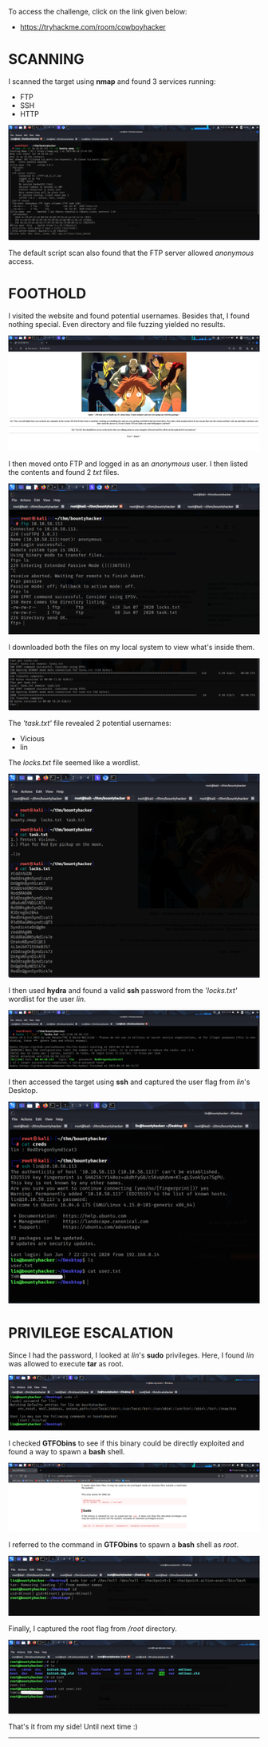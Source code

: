 To access the challenge, click on the link given below:
- https://tryhackme.com/room/cowboyhacker

# SCANNING

I scanned the target using **nmap** and found 3 services running:
- FTP
- SSH
- HTTP

![](IMAGES/1.png)

The default script scan also found that the FTP server allowed *anonymous* access.

# FOOTHOLD

I visited the website and found potential usernames. Besides that, I found nothing special. Even directory and file fuzzing yielded no results.

![](IMAGES/2.png)

I then moved onto FTP and logged in as an *anonymous* user. I then listed the contents and found 2 *txt* files.

![](IMAGES/3.png)

I downloaded both the files on my local system to view what's inside them.

![](IMAGES/4.png)

The *'task.txt'* file revealed 2 potential usernames:
- Vicious
- lin

The *locks.txt* file seemed like a wordlist.

![](IMAGES/5.png)

I then used **hydra** and found a valid **ssh** password from the *'locks.txt'* wordlist for the user *lin*.

![](IMAGES/6.png)

I then accessed the target using **ssh** and captured the user flag from *lin*'s Desktop.

![](IMAGES/7.png)

# PRIVILEGE ESCALATION

Since I had the password, I looked at *lin*'s **sudo** privileges. Here, I found *lin* was allowed to execute **tar** as root.

![](IMAGES/8.png)

I checked **GTFObins** to see if this binary could be directly exploited and found a way to spawn a **bash** shell.

![](IMAGES/9.png)

I referred to the command in **GTFObins** to spawn a **bash** shell as *root*.

![](IMAGES/10.png)

Finally, I captured the root flag from */root* directory.

![](IMAGES/11.png)

That's it from my side!
Until next time :)

---
